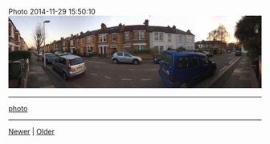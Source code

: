 <!--
title: Photo 2014-11-29 15
date: 2020-06-28T14:43:49.638Z
tags: photo
-->


Photo 2014-11-29 15:50:10
![](103894432347-0.jpg)

<!--BOTTOM-POST-NAVIGATION-->
---

[photo](tag-photo.md)

---

[Newer](103886210632.md) | [Older](103926554592.md)
